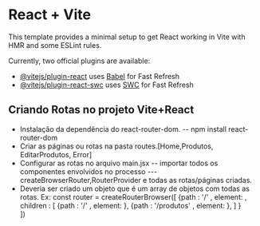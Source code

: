 # React + Vite

This template provides a minimal setup to get React working in Vite with HMR and some ESLint rules.

Currently, two official plugins are available:

- [@vitejs/plugin-react](https://github.com/vitejs/vite-plugin-react/blob/main/packages/plugin-react/README.md) uses [Babel](https://babeljs.io/) for Fast Refresh
- [@vitejs/plugin-react-swc](https://github.com/vitejs/vite-plugin-react-swc) uses [SWC](https://swc.rs/) for Fast Refresh


## Criando Rotas no projeto Vite+React

- Instalação da dependência do react-router-dom.
-- npm install react-router-dom
- Criar as páginas ou rotas na pasta routes.[Home,Produtos, EditarProdutos, Error]
- Configurar as rotas no arquivo main.jsx
-- importar todos os componentes envolvidos no processo
--- createBrowserRouter,RouterProvider e todas as rotas/páginas criadas.
- Deveria ser criado um objeto que é um array de objetos com todas as rotas. Ex: const router = createRouterBrowser([ {path : '/' , element: <App/>, children : [
      {path : '/' , element: <Home/>},
    {path : '/produtos' , element: <Produtos/>},
 ]
 }     
])

